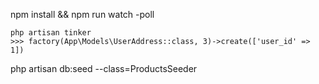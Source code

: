 npm install && npm run watch -poll

```shell
php artisan tinker
>>> factory(App\Models\UserAddress::class, 3)->create(['user_id' => 1])
```

php artisan db:seed --class=ProductsSeeder